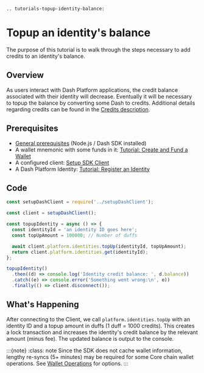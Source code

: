 ```{eval-rst}
.. tutorials-topup-identity-balance:
```

# Topup an identity's balance

The purpose of this tutorial is to walk through the steps necessary to add credits to an identity's balance.

## Overview

As users interact with Dash Platform applications, the credit balance associated with their identity will decrease. Eventually it will be necessary to topup the balance by converting some Dash to credits.  Additional details regarding credits can be found in the [Credits description](../../explanations/identity.md#credits).

## Prerequisites

- [General prerequisites](../../tutorials/introduction.md#prerequisites) (Node.js / Dash SDK installed)
- A wallet mnemonic with some funds in it: [Tutorial: Create and Fund a Wallet](../../tutorials/create-and-fund-a-wallet.md)
- A configured client: [Setup SDK Client](../setup-sdk-client.md)
- A Dash Platform Identity: [Tutorial: Register an Identity](../../tutorials/identities-and-names/register-an-identity.md)

## Code

```javascript
const setupDashClient = require('../setupDashClient');

const client = setupDashClient();

const topupIdentity = async () => {
  const identityId = 'an identity ID goes here';
  const topUpAmount = 100000; // Number of duffs

  await client.platform.identities.topUp(identityId, topUpAmount);
  return client.platform.identities.get(identityId);
};

topupIdentity()
  .then((d) => console.log('Identity credit balance: ', d.balance))
  .catch((e) => console.error('Something went wrong:\n', e))
  .finally(() => client.disconnect());
```

## What's Happening

After connecting to the Client, we call `platform.identities.topUp` with an identity ID and a topup amount in duffs (1 duff = 1000 credits). This creates a lock transaction and increases the identity's credit balance by the relevant amount (minus fee). The updated balance is output to the console.

:::{note}
:class: note
Since the SDK does not cache wallet information, lengthy re-syncs (5+ minutes) may be required for some Core chain wallet operations. See [Wallet Operations](../setup-sdk-client.md#wallet-operations) for options.
:::
